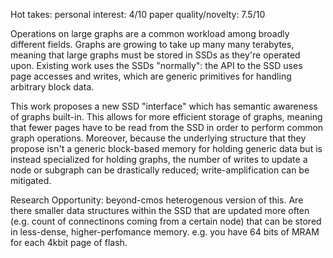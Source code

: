 Hot takes:
personal interest: 4/10
paper quality/novelty: 7.5/10

Operations on large graphs are a common workload among broadly different fields. Graphs are growing to take up many many terabytes, meaning that large graphs must be stored in SSDs as they're operated upon.
Existing work uses the SSDs "normally": the API to the SSD uses page accesses and writes, which are generic primitives for handling arbitrary block data.

This work proposes a new SSD "interface" which has semantic awareness of graphs built-in. This allows for more efficient storage of graphs, meaning that fewer pages have to be read from the SSD in order to perform common graph operations. Moreover, because the underlying structure that they propose isn't a generic block-based memory for holding generic data but is instead specialized for holding graphs, the number of writes to update a node or subgraph can be drastically reduced; write-amplification can be mitigated.


Research Opportunity: beyond-cmos heterogenous version of this. Are there smaller data structures within the SSD that are updated more often (e.g. count of connectinons coming from a certain node) that can be stored in less-dense, higher-perfomance memory. e.g. you have 64 bits of MRAM for each 4kbit page of flash.